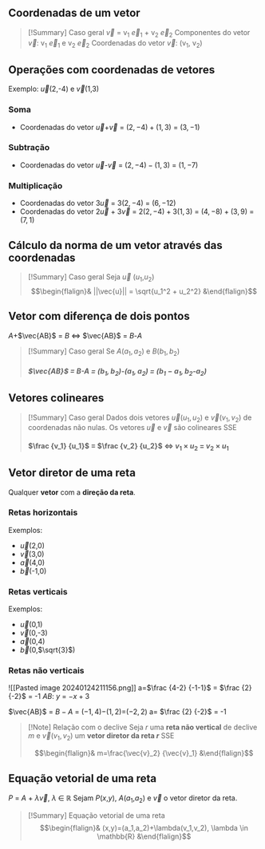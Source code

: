 ## Coordenadas de um vetor
>[!Summary] Caso geral
>$\vec{v}$ = v$_1$ $\vec{e}_1$ + v$_2$ $\vec{e}_2$
>Componentes do vetor $\vec{v}$:  v$_1$ $\vec{e}_1$ e v$_2$ $\vec{e}_2$
>Coordenadas do vetor $\vec{v}$: (v$_1$, v$_2$)

## Operações com coordenadas de vetores
Exemplo:
$\vec{u}$(2,-4) e $\vec{v}$(1,3)
### Soma
- Coordenadas do vetor $\vec{u}$+$\vec{v}$ = $(2,-4) + (1,3)$ = $(3,-1)$

### Subtração
- Coordenadas do vetor $\vec{u}$-$\vec{v}$ = $(2,-4) - (1,3)$ = $(1,-7)$

### Multiplicação
- Coordenadas do vetor 3$\vec{u}$ = $3$($2,-4$) = ($6,-12$)
- Coordenadas do vetor 2$\vec{u}$ + $3$$\vec{v}$ = $2(2,-4) + 3(1,3)$ = $(4,-8) + (3,9)$ = $(7,1)$

## Cálculo da norma de um vetor através das coordenadas
>[!Summary] Caso geral
>Seja $\vec{u}$ ($u_1$,$u_2$)
>$$\begin{flalign}& ||\vec{u}|| = \sqrt{u_1^2 + u_2^2} &\end{flalign}$$

## Vetor com diferença de dois pontos
$A$+$\vec{AB}$ = $B$
$\Longleftrightarrow$ $\vec{AB}$ = $B$-$A$

>[!Summary] Caso geral
>Se $A$($a_1,a_2$) e $B$($b_1,b_2$)
>
>##### $\vec{AB}$ = $B$-$A$ = ($b_1,b_2$)-($a_1,a_2$) = ($b_1-a_1, b_2$-$a_2$)

## Vetores colineares
>[!Summary] Caso geral
>Dados dois vetores $\vec{u}$($u_1,u_2$) e $\vec{v}$($v_1,v_2$) de coordenadas não nulas.
>Os vetores $\vec{u}$ e $\vec{v}$ são colineares SSE
>#### $\frac {v_1} {u_1}$ = $\frac {v_2} {u_2}$ $\Longleftrightarrow$ $v_1$ $\times$ $u_2$ = $v_2$ $\times$ $u_1$

## Vetor diretor de uma reta
Qualquer **vetor** com a **direção da reta**.
### Retas horizontais
Exemplos:
- $\vec{u}$(2,0)
- $\vec{v}$(3,0)
- $\vec{a}$(4,0)
- $\vec{b}$(-1,0)

### Retas verticais
Exemplos:
- $\vec{u}$(0,1)
- $\vec{v}$(0,-3)
- $\vec{a}$(0,4)
- $\vec{b}$(0,$\sqrt{3}$)

### Retas não verticais
![[Pasted image 20240124211156.png]]
a=$\frac {4-2} {-1-1}$ = $\frac {2} {-2}$ = -1
$AB$: $y$ = $-x+3$

$\vec{AB}$ = $B-A$ = ($-1,4$)$-$($1,2$)=($-2,2$)
a= $\frac {2} {-2}$ = -1

>[!Note] Relação com o declive
>Seja $r$ uma **reta não vertical** de declive $m$ e $\vec{v}$($v_1,v_2$) um **vetor diretor da reta $r$** SSE
>
>$$\begin{flalign}& m=\frac{\vec{v}_2} {\vec{v}_1} &\end{flalign}$$

## Equação vetorial de uma reta
$P$ = $A$ + $\lambda\vec{v}$, $\lambda$ $\in$ $\mathbb{R}$
Sejam $P$($x$,$y$), $A$($a_1$,$a_2$) e $\vec v$ o vetor diretor da reta.

>[!Summary] Equação vetorial de uma reta
>$$\begin{flalign}& (x,y)=(a_1,a_2)+\lambda(v_1,v_2), \lambda \in \mathbb{R} &\end{flalign}$$

